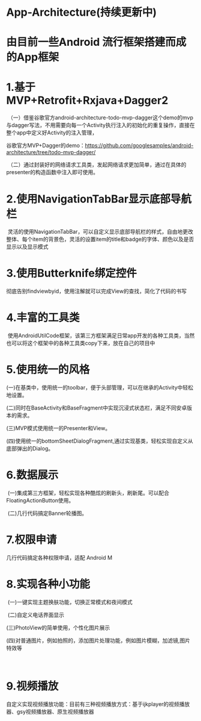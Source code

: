 # App-Architecture(持续更新中)
# 由目前一些Android 流行框架搭建而成的App框架

# 1.基于MVP+Retrofit+Rxjava+Dagger2
  （一）借鉴谷歌官方android-architecture-todo-mvp-dagger这个demo的mvp与dagger写法，不用需要向每一个Activity执行注入的初始化的重复操作，直接在整个app中定义好Activity的注入管理，
  
  谷歌官方MVP+Dagger的demo：https://github.com/googlesamples/android-architecture/tree/todo-mvp-dagger/
  
  （二）通过封装好的网络请求工具类，发起网络请求更加简单，通过在具体的presenter的构造函数中注入即可使用。

# 2.使用NavigationTabBar显示底部导航栏
  灵活的使用NavigationTabBar，可以自定义显示底部导航栏的样式，自由地更改整体、每个item的背景色，灵活的设置item的title和badge的字体、颜色以及是否显示以及显示模式

# 3.使用Butterknife绑定控件
  彻底告别findviewbyid，使用注解就可以完成View的查找，简化了代码的书写
 
# 4.丰富的工具类
  使用AndroidUtilCode框架，该第三方框架满足日常app开发的各种工具类，当然也可以将这个框架中的各种工具类copy下来，放在自己的项目中
  
# 5.使用统一的风格
  (一)在基类中，使用统一的toolbar，便于头部管理，可以在继承的Activity中轻松地设置。
  
  (二)同时在BaseActivity和BaseFragment中实现沉浸式状态栏，满足不同安卓版本的需求。
  
  (三)MVP模式使用统一的Presenter和View。
  
  (四)使用统一的bottomSheetDialogFragment,通过实现基类，轻松实现自定义从底部弹出的Dialog。
  
# 6.数据展示
  (一)集成第三方框架，轻松实现各种酷炫的刷新头，刷新尾。可以配合FloatingActionButton使用。
  
  (二)几行代码搞定Banner轮播图。
  
# 7.权限申请
  几行代码搞定各种权限申请，适配 Android M
  
# 8.实现各种小功能
  (一)一键实现主题换肤功能，切换正常模式和夜间模式
  
  (二)自定义电话界面显示
  
  (三)PhotoView的简单使用，个性化图片展示
  
  (四)对普通图片，例如拍照的，添加图片处理功能，例如图片模糊，加滤镜,图片特效等

  
# 9.视频播放
  自定义实现视频播放功能：目前有三种视频播放方式：基于ijkplayer的视频播放器、gsy视频播放器、原生视频播放器
